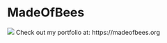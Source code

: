# MadeOfBees
<img src="https://github-readme-stats.vercel.app/api/top-langs/?username=MadeOfBees&layout=compact&show_icons=true&theme=transparent&langs_count=6" />
Check out my portfolio at: https://madeofbees.org
